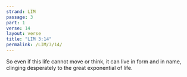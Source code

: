 ```yaml
---
strand: LIM
passage: 3
part: 1
verse: 14
layout: verse
title: "LIM 3:14"
permalink: /LIM/3/14/
---
```

So even if this life cannot move or think, it can live in form and in name, clinging desperately to the great exponential of life.
